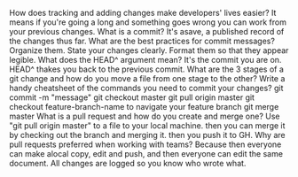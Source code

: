 How does tracking and adding changes make developers' lives easier?
It means if you're going a long and something goes wrong you can work from your previous changes.
What is a commit?
It's asave, a published record of the changes thus far.
What are the best practices for commit messages?
Organize them. State your changes clearly. Format them so that they appear legible.
What does the HEAD^ argument mean?
It's the commit you are on. HEAD^ thakes you back to the previous commit.
What are the 3 stages of a git change and how do you move a file from one stage to the other?
Write a handy cheatsheet of the commands you need to commit your changes?
git commit -m "message"
git checkout master
git pull origin master
git checkout feature-branch-name to navigate your feature branch
git merge master
What is a pull request and how do you create and merge one?
Use "git pull origin master" to a file to your local machine. then you can merge it by checking out the branch and merging it. then you push it to GH.
Why are pull requests preferred when working with teams?
Because then everyone can make alocal copy, edit and push, and then everyone can edit the same document. All changes are logged so you know who wrote what.